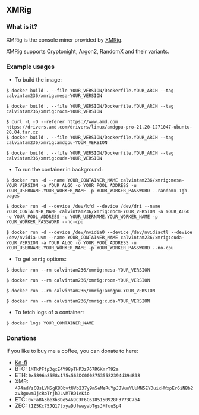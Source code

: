 ## XMRig

### What is it?

XMRig is the console miner provided by [XMRig](https://github.com/xmrig/xmrig).

XMRig supports Cryptonight, Argon2, RandomX and their variants.

### Example usages

- To build the image:

```console
$ docker build . --file YOUR_VERSION/Dockerfile.YOUR_ARCH --tag calvintam236/xmrig:mesa-YOUR_VERSION

$ docker build . --file YOUR_VERSION/Dockerfile.YOUR_ARCH --tag calvintam236/xmrig:rocm-YOUR_VERSION

$ curl -L -O --referer https://www.amd.com https://drivers.amd.com/drivers/linux/amdgpu-pro-21.20-1271047-ubuntu-20.04.tar.xz
$ docker build . --file YOUR_VERSION/Dockerfile.YOUR_ARCH --tag calvintam236/xmrig:amdgpu-YOUR_VERSION

$ docker build . --file YOUR_VERSION/Dockerfile.YOUR_ARCH --tag calvintam236/xmrig:cuda-YOUR_VERSION
```

- To run the container in background:

```console
$ docker run -d --name YOUR_CONTAINER_NAME calvintam236/xmrig:mesa-YOUR_VERSION -a YOUR_ALGO -o YOUR_POOL_ADDRESS -u YOUR_USERNAME.YOUR_WORKER_NAME -p YOUR_WORKER_PASSWORD --randomx-1gb-pages

$ docker run -d --device /dev/kfd --device /dev/dri --name YOUR_CONTAINER_NAME calvintam236/xmrig:rocm-YOUR_VERSION -a YOUR_ALGO -o YOUR_POOL_ADDRESS -u YOUR_USERNAME.YOUR_WORKER_NAME -p YOUR_WORKER_PASSWORD --no-cpu

$ docker run -d --device /dev/nvidia0 --device /dev/nvidiactl --device /dev/nvidia-uvm --name YOUR_CONTAINER_NAME calvintam236/xmrig:cuda-YOUR_VERSION -a YOUR_ALGO -o YOUR_POOL_ADDRESS -u YOUR_USERNAME.YOUR_WORKER_NAME -p YOUR_WORKER_PASSWORD --no-cpu
```

- To get `xmrig` options:

```console
$ docker run --rm calvintam236/xmrig:mesa-YOUR_VERSION

$ docker run --rm calvintam236/xmrig:rocm-YOUR_VERSION

$ docker run --rm calvintam236/xmrig:amdgpu-YOUR_VERSION

$ docker run --rm calvintam236/xmrig:cuda-YOUR_VERSION
```

- To fetch logs of a container:

```console
$ docker logs YOUR_CONTAINER_NAME
```

### Donations

If you like to buy me a coffee, you can donate to here:

- [Ko-fi](https://ko-fi.com/calvintam236)
- BTC: `1MTkPFtp3qxE4Y98pTHP3z767RGKmrT92a`
- ETH: `0x5896a85E8c175c563DC00087535582394d394838`
- XMR: `474adYsC8sLVM5gK8DbvtUVb237y9m5eMeRuYpJJVuoYUuMN5EYDuixHWxpEr6iNBb2zv3gowmJjcRoTrjhJLvMTRD1eKio`
- ETC: `0xFaBA3be3b3De5469C3F6C6185150928F3773C7b4`
- ZEC: `t1Z5Kc75JQ17txyaDUfwwyabTgsJMfuuSp4`
